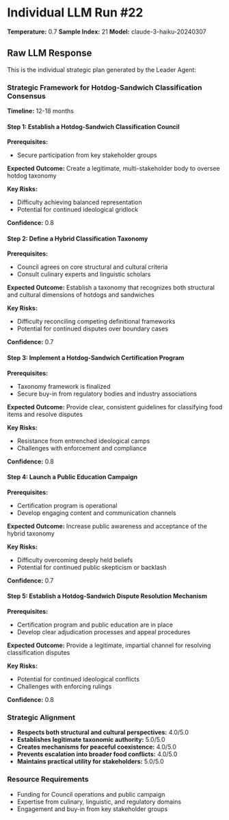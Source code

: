 # Individual LLM Run #22

**Temperature:** 0.7
**Sample Index:** 21
**Model:** claude-3-haiku-20240307

## Raw LLM Response

This is the individual strategic plan generated by the Leader Agent:

### Strategic Framework for Hotdog-Sandwich Classification Consensus

**Timeline:** 12-18 months

#### Step 1: Establish a Hotdog-Sandwich Classification Council

**Prerequisites:**
- Secure participation from key stakeholder groups

**Expected Outcome:** Create a legitimate, multi-stakeholder body to oversee hotdog taxonomy

**Key Risks:**
- Difficulty achieving balanced representation
- Potential for continued ideological gridlock

**Confidence:** 0.8

#### Step 2: Define a Hybrid Classification Taxonomy

**Prerequisites:**
- Council agrees on core structural and cultural criteria
- Consult culinary experts and linguistic scholars

**Expected Outcome:** Establish a taxonomy that recognizes both structural and cultural dimensions of hotdogs and sandwiches

**Key Risks:**
- Difficulty reconciling competing definitional frameworks
- Potential for continued disputes over boundary cases

**Confidence:** 0.7

#### Step 3: Implement a Hotdog-Sandwich Certification Program

**Prerequisites:**
- Taxonomy framework is finalized
- Secure buy-in from regulatory bodies and industry associations

**Expected Outcome:** Provide clear, consistent guidelines for classifying food items and resolve disputes

**Key Risks:**
- Resistance from entrenched ideological camps
- Challenges with enforcement and compliance

**Confidence:** 0.8

#### Step 4: Launch a Public Education Campaign

**Prerequisites:**
- Certification program is operational
- Develop engaging content and communication channels

**Expected Outcome:** Increase public awareness and acceptance of the hybrid taxonomy

**Key Risks:**
- Difficulty overcoming deeply held beliefs
- Potential for continued public skepticism or backlash

**Confidence:** 0.7

#### Step 5: Establish a Hotdog-Sandwich Dispute Resolution Mechanism

**Prerequisites:**
- Certification program and public education are in place
- Develop clear adjudication processes and appeal procedures

**Expected Outcome:** Provide a legitimate, impartial channel for resolving classification disputes

**Key Risks:**
- Potential for continued ideological conflicts
- Challenges with enforcing rulings

**Confidence:** 0.8

### Strategic Alignment

- **Respects both structural and cultural perspectives:** 4.0/5.0
- **Establishes legitimate taxonomic authority:** 5.0/5.0
- **Creates mechanisms for peaceful coexistence:** 4.0/5.0
- **Prevents escalation into broader food conflicts:** 4.0/5.0
- **Maintains practical utility for stakeholders:** 5.0/5.0

### Resource Requirements

- Funding for Council operations and public campaign
- Expertise from culinary, linguistic, and regulatory domains
- Engagement and buy-in from key stakeholder groups
